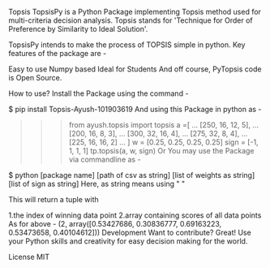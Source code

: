 Topsis
TopsisPy is a Python Package implementing Topsis method used for multi-criteria decision analysis. Topsis stands for 'Technique for Order of Preference by Similarity to Ideal Solution'.

TopsisPy intends to make the process of TOPSIS simple in python. Key features of the package are -

Easy to use
Numpy based
Ideal for Students
And off course, PyTopsis code is Open Source.

How to use?
Install the Package using the command -

$ pip install Topsis-Ayush-101903619
And using this Package in python as -

> > > from ayush.topsis import topsis
> > > a =[
> > > ... [250, 16, 12, 5],
> > > ... [200, 16, 8, 3],
> > > ... [300, 32, 16, 4],
> > > ... [275, 32, 8, 4],
> > > ... [225, 16, 16, 2]
> > > ... ]
> > > w = [0.25, 0.25, 0.25, 0.25]
> > > sign = [-1, 1, 1, 1]
> > > tp.topsis(a, w, sign)
> > > Or
> > > You may use the Package via commandline as -

$ python [package name] [path of csv as string] [list of weights as string] [list of sign as string]
Here, as string means using " "

This will return a tuple with

1.the index of winning data point
2.array containing scores of all data points As for above -
(2, array([0.53427686, 0.30836777, 0.69163223, 0.53473658, 0.40104612]))
Development
Want to contribute? Great! Use your Python skills and creativity for easy decision making for the world.

License
MIT